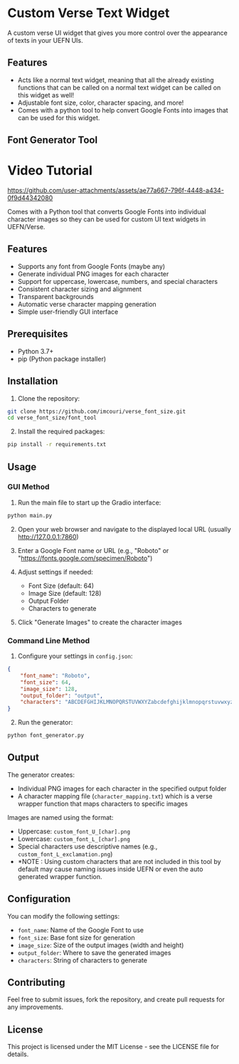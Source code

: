 # Custom Verse Text Widget

A custom verse UI widget that gives you more control over the appearance of texts in your UEFN UIs.

## Features
- Acts like a normal text widget, meaning that all the already existing functions that can be called on a normal text widget can be called on this widget as well!
- Adjustable font size, color, character spacing, and more!
- Comes with a python tool to help convert Google Fonts into images that can be used for this widget.

## Font Generator Tool

# Video Tutorial
https://github.com/user-attachments/assets/ae77a667-796f-4448-a434-0f9d44342080


Comes with a Python tool that converts Google Fonts into individual character images so they can be used for custom UI text widgets in UEFN/Verse.

## Features





- Supports any font from Google Fonts (maybe any)
- Generate individual PNG images for each character
- Support for uppercase, lowercase, numbers, and special characters
- Consistent character sizing and alignment
- Transparent backgrounds
- Automatic verse character mapping generation
- Simple user-friendly GUI interface

## Prerequisites

- Python 3.7+
- pip (Python package installer)

## Installation

1. Clone the repository:
```bash
git clone https://github.com/imcouri/verse_font_size.git
cd verse_font_size/font_tool
```

2. Install the required packages:
```bash
pip install -r requirements.txt
```

## Usage

### GUI Method

1. Run the main file to start up the Gradio interface:
```bash
python main.py
```

2. Open your web browser and navigate to the displayed local URL (usually http://127.0.0.1:7860)

3. Enter a Google Font name or URL (e.g., "Roboto" or "https://fonts.google.com/specimen/Roboto")

4. Adjust settings if needed:
   - Font Size (default: 64)
   - Image Size (default: 128)
   - Output Folder
   - Characters to generate

5. Click "Generate Images" to create the character images

### Command Line Method

1. Configure your settings in `config.json`:
```json
{
    "font_name": "Roboto",
    "font_size": 64,
    "image_size": 128,
    "output_folder": "output",
    "characters": "ABCDEFGHIJKLMNOPQRSTUVWXYZabcdefghijklmnopqrstuvwxyz0123456789!@#$%^&*()_+-=[]{}|;:,.<>?/\\ "
}
```

2. Run the generator:
```bash
python font_generator.py
```

## Output

The generator creates:
- Individual PNG images for each character in the specified output folder
- A character mapping file (`character_mapping.txt`)  which is a verse wrapper function that maps characters to specific images

Images are named using the format:
- Uppercase: `custom_font_U_[char].png`
- Lowercase: `custom_font_L_[char].png`
- Special characters use descriptive names (e.g., `custom_font_L_exclamation.png`)
- *NOTE : Using custom characters that are not included in this tool by default may cause naming issues inside UEFN or even the auto generated wrapper function.

## Configuration

You can modify the following settings:
- `font_name`: Name of the Google Font to use
- `font_size`: Base font size for generation
- `image_size`: Size of the output images (width and height)
- `output_folder`: Where to save the generated images
- `characters`: String of characters to generate

## Contributing

Feel free to submit issues, fork the repository, and create pull requests for any improvements.

## License

This project is licensed under the MIT License - see the LICENSE file for details.

